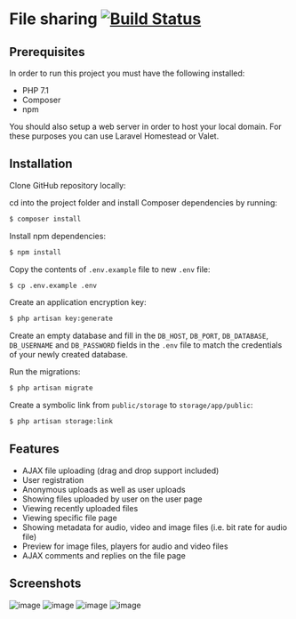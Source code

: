 # File sharing [![Build Status](https://travis-ci.org/Bocmah/file-sharing.svg?branch=master)](https://travis-ci.org/Bocmah/file-sharing)

## Prerequisites

In order to run this project you must have the following installed:
* PHP 7.1
* Composer
* npm  

You should also setup a web server in order to host your local domain. For these purposes you can use Laravel Homestead or Valet.

## Installation

Сlone GitHub repository locally:


cd into the project folder and install Composer dependencies by running:

```sh
$ composer install
```

Install npm dependencies:

```sh
$ npm install
```

Copy the contents of `.env.example` file to new `.env` file:

```sh
$ cp .env.example .env
```

Create an application encryption key:

```sh
$ php artisan key:generate
```

Create an empty database and fill in the `DB_HOST`, `DB_PORT`, `DB_DATABASE`, `DB_USERNAME` and `DB_PASSWORD` fields in the `.env` file to match the credentials of your newly created database.

Run the migrations:

```sh
$ php artisan migrate
```

Create a symbolic link from `public/storage` to `storage/app/public`:

```sh
$ php artisan storage:link
```

## Features

* AJAX file uploading (drag and drop support included)
* User registration
* Anonymous uploads as well as user uploads
* Showing files uploaded by user on the user page
* Viewing recently uploaded files
* Viewing specific file page
* Showing metadata for audio, video and image files (i.e. bit rate for audio file)
* Preview for image files, players for audio and video files
* AJAX comments and replies on the file page

## Screenshots
![image](https://user-images.githubusercontent.com/32432647/46261877-66329e80-c502-11e8-81a3-2d22a1a83816.png)
![image](https://user-images.githubusercontent.com/32432647/46261884-86625d80-c502-11e8-9982-8745a45eef27.png)
![image](https://user-images.githubusercontent.com/32432647/46261889-8bbfa800-c502-11e8-9f06-3281983c93da.png)
![image](https://user-images.githubusercontent.com/32432647/46261891-911cf280-c502-11e8-9039-29f3e25a2d7a.png)
